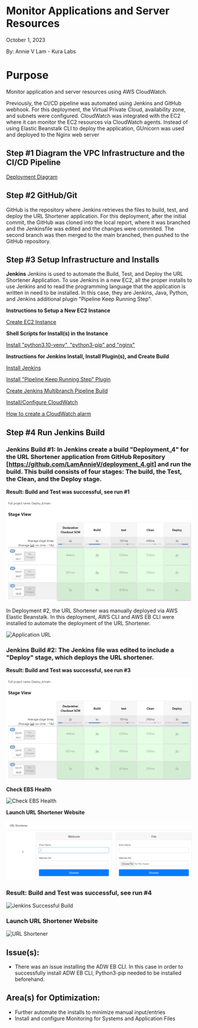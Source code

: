 # Monitor Applications and Server Resources

October 1, 2023

By:  Annie V Lam - Kura Labs

# Purpose

Monitor application and server resources using AWS CloudWatch.

Previously, the CI/CD pipeline was automated using Jenkins and GitHub webhook.  For this deployment, the Virtual Private Cloud, availability zone, and subnets were configured. CloudWatch was integrated with the EC2 where it can monitor the EC2 resources via CloudWatch agents. Instead of using Elastic Beanstalk CLI to deploy the application, GUnicorn was used and deployed to the Nginx web server

## Step #1 Diagram the VPC Infrastructure and the CI/CD Pipeline

[Deployment Diagram](Images/Deployment_Pipeline.png)

## Step #2 GitHub/Git

GitHub is the repository where Jenkins retrieves the files to build, test, and deploy the URL Shortener application.  For this deployment, after the initial commit, the GitHub was cloned into the local report, where it was branched and the Jenkinsfile was edited and the changes were commited.  The second branch was then merged to the main branched, then pushed to the GitHub repository.

## Step #3 Setup Infrastructure and Installs

**Jenkins**
Jenkins is used to automate the Build, Test, and Deploy the URL Shortener Application.  To use Jenkins in a new EC2, all the proper installs to use Jenkins and to read the programming language that the application is written in need to be installed. In this case, they are Jenkins, Java, Python, and Jenkins additional plugin "Pipeline Keep Running Step".

**Instructions to Setup a New EC2 Instance**

[Create EC2 Instance](https://github.com/LamAnnieV/Create_EC2_Instance/blob/main/Create_EC2_Instance.md)

**Shell Scripts for Install(s) in the Instance**

[Install "python3.10-venv", "python3-pip" and "nginx"](https://github.com/LamAnnieV/Instance_Installs/blob/main/02_other_installs.sh)

**Instructions for Jenkins Install, Install Plugin(s), and Create Build**

[Install Jenkins](https://github.com/LamAnnieV/Instance_Installs/blob/main/01_jenkins_installs.sh)

[Install "Pipeline Keep Running Step" Plugin](https://github.com/LamAnnieV/Jenkins/blob/main/Install_Pipeline_Keep_Running_Step.md)

[Create Jenkins Multibranch Pipeline Build](https://github.com/LamAnnieV/Jenkins/blob/main/Jenkins_Multibranch_Pipeline_Build.md)

[Install/Configure CloudWatch](https://docs.aws.amazon.com/AmazonCloudWatch/latest/monitoring/install-CloudWatch-Agent-on-EC2-Instance-fleet.html)

[How to create a CloudWatch alarm](https://docs.aws.amazon.com/AmazonCloudWatch/latest/monitoring/ConsoleAlarms.html)

## Step #4 Run Jenkins Build


### Jenkins Build #1:  In Jenkins create a build "Deployment_4" for the URL Shortener application from GitHub Repository [https://github.com/LamAnnieV/deployment_4.git] and run the build.  This build consists of four stages:  The build, the Test, the Clean, and the Deploy stage.

**Result:  Build and Test was successful, see run #1**

![Jenkins Successful Build: See Run #1](Images/Jenkins_Success.png)

In Deployment #2, the URL Shortener was manually deployed via AWS Elastic Beanstalk.  In this deployment, AWS CLI and AWS EB CLI were installed to automate the deployment of the URL Shortener.


![Application URL](Images/URL_Website.png)

### Jenkins Build #2:  The Jenkins file was edited to include a "Deploy" stage, which deploys the URL shortener.

**Result:  Build and Test was successful, see run #3**

![Jenkins Successful Build: See Run #1](Images/Jenkins_Success.png)

**Check EBS Health**

![Check EBS Health](Images/EBS_Health.png)

**Launch URL Shortener Website**

![URL Shortener](Images/URL_Shortener.png)

### Result:  Build and Test was successful, see run #4

![Jenkins Successful Build](Images/Jenkins_Webhook.png)

### Launch URL Shortener Website

![URL Shortener](Images/Tested_Webhook.png)

## Issue(s): 

- There was an issue installing the ADW EB CLI.  In this case in order to successfully install ADW EB CLI, Python3-pip needed to be installed beforehand.
            
## Area(s) for Optimization:

- Further automate the installs to minimize manual input/entries
- Install and configure Monitoring for Systems and Application Files
  
